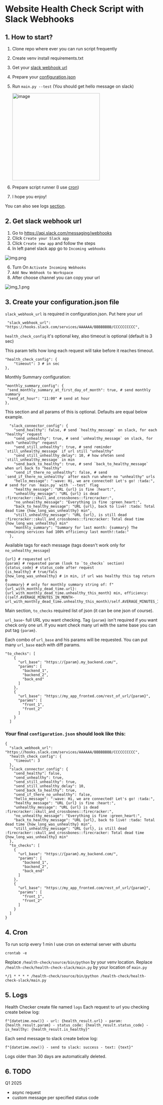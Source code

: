 # Website Health Check Script with Slack Webhooks

## 1. How to start?
1. Clone repo where ever you can run script frequently
2. Create venv install requirements.txt
3. Get your [slack webhook url](#2-get-slack-webhook-url)
4. Prepare your [configuration.json](#3-create-your-configurationjson-file)
5. Run `main.py --test` (You should get hello message on slack)
   
   <img width="288" alt="image" src="https://github.com/user-attachments/assets/341a9b1e-d6af-4a48-88bb-f7044fafd2b9">
7. Prepare script runner (I use [cron](#4-cron))
8. I hope you enjoy!

You can also see logs [section](#5-logs).

## 2. Get slack webhook url

1. Go to https://api.slack.com/messaging/webhooks
2. Click `Create your Slack app`
3. Click `Create new app` and follow the steps
4. In left panel slack app go to `Incoming webhooks`

![img.png](readme_image/img.png)

6. Turn On `Activate Incoming Webhooks`
6. `Add New Webhook to Workspace`
7. After choose channel you can copy your url

![img_1.png](readme_image/img_1.png)

## 3. Create your configuration.json file

`slack_webhook_url` is required in configuration.json. Put here your url
```
 "slack_webhook_url": "https://hooks.slack.com/services/AAAAAA/BBBBBBBB/CCCCCCCCCC",
```

`health_check_config` it's optional key, also timeout is optional (default is 3 sec)

This param tells how long each request will take before it reaches timeout.
```
"health_check_config": { 
    "timeout": 3 # in sec
},
```

Monthly Summary configuration:
```
"monthly_summary_config": {
 "send_monthly_summary_at_first_day_of_month": true, # send monthly summary
 "send_at_hour": "11:00" # send at hour
},
```

This section and all params of this is optional. Defaults are equal below example.
```
  "slack_connector_config": {
    "send_healthy": false, # send `healthy_message` on slack, for each "healthy" request
    "send_unhealthy": true, # send `unhealthy_message` on slack, for each "unhealthy" request
    "send_still_unhealthy": true, # send reminder `still_unhealthy_message` if url still "unhealthy"
    "send_still_unhealthy_delay": 10, # how ofeten send `still_unhealthy_message` in min
    "send_back_to_healthy": true, # send `back_to_healthy_message` when url back to "healthy"
    "send_if_there_no_unhealthy": false, # send `send_if_there_no_unhealthy` after each run where no "unhealthy" urls
    "hello_message": ":wave: Hi, we are connected! Let's go! :tada:", # send for run `main.py` with `--test` flag
    "healthy_message": "URL {url} is fine :heart:",
    "unhealthy_message": "URL {url} is dead :firecracker::skull_and_crossbones::firecracker:",
    "no_unhealthy_message": "Everything is fine :green_heart:",
    "back_to_healthy_message": "URL {url}, back to live! :tada: Total dead time {how_long_was_unhealthy} min",
    "still_unhealthy_message": "URL {url}, is still dead :firecracker::skull_and_crossbones::firecracker: Total dead time {how_long_was_unhealthy} min"
    "monthly_summary": "Summary for last month: {summary} The remaining services had 100% efficiency last month!:tada:"
  },

```

Available tags for each message (tags doesn't work only for `no_unhealthy_message`)
```
{url} # requested url
{param} # requested param (look to `to_checks` section)
{status_code} # status_code after request
{is_healthy} # true/fals
{how_long_was_unhealthy} # in min, if url was healthy this tag return 0
{summary} # only for monthly summary string of: f"{url_with_monthly_dead_time.url}: {url_with_monthly_dead_time.unhealthy_this_month} min, efficiency: {(self.AVERAGE_MINUTES_IN_MONTH-url_with_monthly_dead_time.unhealthy_this_month)/self.AVERAGE_MINUTES_IN_MONTH}%\n"
```

Main section, `to_checks` required list of json (it can be one json of course).

`url_base`- full URL you want checking. Tag `{param}` isn't required if you want check only one url.
If you want check many url with the same base you can put tag `{param}`. 

Each combo of `url_base` and his params will be requested.
You can put many `url_base` each with diff params.
```
"to_checks": [
    {
      "url_base": "https://{param}.my_backend.com/",
      "params": [
        "backend_1",
        "backend_2",
        "back_end"
      ]
    },
    {
      "url_base": "https://my_app_fronted.com/rest_of_url/{param}",
      "params": [
        "front_1",
        "front_2"
      ]
    }
  ]
```

### Your final `configuration.json` should look like this:
```
{
  "slack_webhook_url": "https://hooks.slack.com/services/AAAAAA/BBBBBBBB/CCCCCCCCCC",
  "health_check_config": { 
    "timeout": 3
  },
  "slack_connector_config": {
    "send_healthy": false,
    "send_unhealthy": true,
    "send_still_unhealthy": true,
    "send_still_unhealthy_delay": 10,
    "send_back_to_healthy": true,
    "send_if_there_no_unhealthy": false,
    "hello_message": ":wave: Hi, we are connected! Let's go! :tada:",
    "healthy_message": "URL {url} is fine :heart:",
    "unhealthy_message": "URL {url} is dead :firecracker::skull_and_crossbones::firecracker:",
    "no_unhealthy_message": "Everything is fine :green_heart:",
    "back_to_healthy_message": "URL {url}, back to live! :tada: Total dead time {how_long_was_unhealthy} min",
    "still_unhealthy_message": "URL {url}, is still dead :firecracker::skull_and_crossbones::firecracker: Total dead time {how_long_was_unhealthy} min"
  },
  "to_checks": [
    {
      "url_base": "https://{param}.my_backend.com/",
      "params": [
        "backend_1",
        "backend_2",
        "back_end"
      ]
    },
    {
      "url_base": "https://my_app_fronted.com/rest_of_url/{param}",
      "params": [
        "front_1",
        "front_2"
      ]
    }
  ]
}

```

## 4. Cron
To run scrip every 1 min I use cron on external server with ubuntu
```
crontab -e
```

Replace `/health-check/source/bin/python` by your venv location.
Replace `/health-check/health-check-slack/main.py` by your location of `main.py`
```
*/1 * * * * /health-check/source/bin/python /health-check/health-check-slack/main.py
```

## 5. Logs
Health Checker create file named `logs`
Each request to url you checking create below log:
```
f"{datetime.now()} - url: {health_result.url} - param: {health_result.param} - status_code: {health_result.status_code} - is_healthy: {health_result.is_healthy}"
```

Each send message to slack create below log:
```
f"{datetime.now()} - send to slack: success - text: {text}"
```

Logs older than 30 days are automatically deleted. 

## 6. TODO
Q1 2025

- async request
- custom message per specified status code
